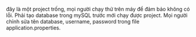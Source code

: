 đây là một project trống, mọi người chạy thử trên máy để đảm bảo không có lỗi.
Phải tạo database trong mySQL trước mới chạy được project.
Mọi người chỉnh sửa tên database, username, password trong file application.properties.